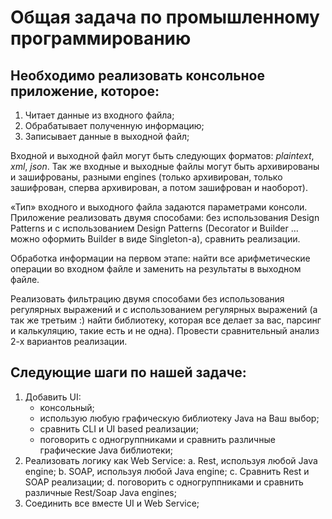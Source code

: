 # Общая задача по промышленному программированию

## Необходимо реализовать консольное приложение, которое:
1. Читает данные из входного файла;
2. Обрабатывает полученную информацию;
3. Записывает данные в выходной файл;
 
Входной и выходной файл могут быть следующих форматов: $plain text$, $xml$, $json$. Так же входные и выходные файлы могут быть архивированы и зашифрованы, разными engines (только архивирован, только зашифрован, сперва архивирован, а потом зашифрован и наоборот).
 
«Тип» входного и выходного файла задаются параметрами консоли.  
Приложение реализовать двумя способами: без использования Design Patterns и c использованием Design Patterns (Decorator и Builder $\dots$ можно оформить Builder в виде Singleton-а), сравнить реализации.
 
Обработка информации на первом этапе: найти все арифметические операции во входном файле и заменить на результаты в выходном файле.

Реализовать фильтрацию двумя способами без использования регулярных выражений и с использованием регулярных выражений (а так же третьим :) найти библиотеку, которая все делает за вас, парсинг и калькуляцию, такие есть и не одна). Провести сравнительный анализ 2-х вариантов реализации.

## Следующие шаги по нашей задаче:
1. Добавить UI:
    * консольный;
    * использую любую графическую библиотеку Java на Ваш выбор;
    * сравнить CLI и UI based реализации;
    * поговорить с одногруппниками и сравнить различные графические Java библиотеки;
2. Реализовать логику как Web Service:
 a. Rest, используя любой Java engine;
 b. SOAP, используя любой Java engine;
 c. Сравнить Rest и SOAP реализации;
 d. поговорить с одногруппниками и сравнить различные Rest/Soap Java engines;
3. Соединить все вместе UI и Web Service;